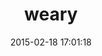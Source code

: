 ---
layout: post
title:  "weary"
repo:   "mwunsch/weary"
date:   2015-02-18 17:01:18
gemurl: http://github.com/mwunsch/weary
---